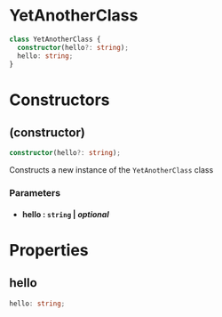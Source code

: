 # YetAnotherClass

```typescript
class YetAnotherClass {
  constructor(hello?: string);
  hello: string;
}
```

# Constructors

## (constructor)

```typescript
constructor(hello?: string);
```

Constructs a new instance of the `YetAnotherClass` class

### Parameters

- #### **hello** : `string` | _optional_

# Properties

## hello

```typescript
hello: string;
```

